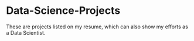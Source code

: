# Data-Science-Projects
These are projects listed on my resume, which can also show my efforts as a Data Scientist.
